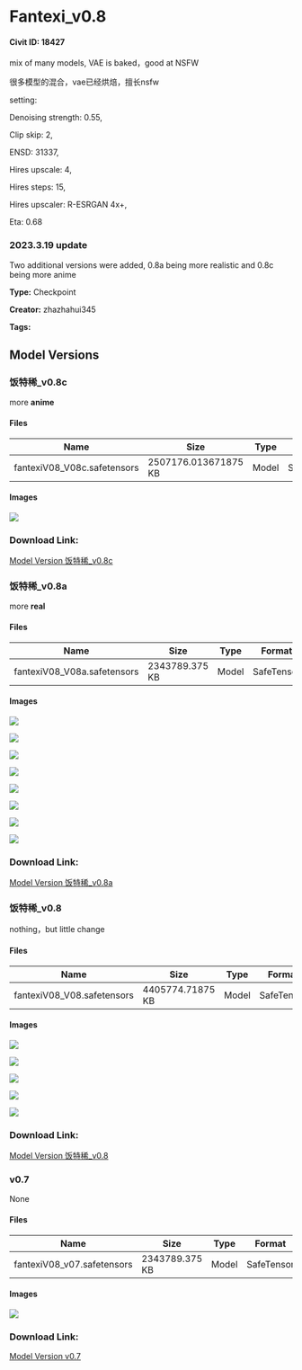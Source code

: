 # Fantexi_v0.8

#### Civit ID: 18427

<p>mix of many models, VAE is baked，good at NSFW</p><p>很多模型的混合，vae已经烘焙，擅长nsfw</p><p></p><p>setting:</p><p>Denoising strength: 0.55,</p><p>Clip skip: 2,</p><p>ENSD: 31337,</p><p>Hires upscale: 4,</p><p>Hires steps: 15,</p><p>Hires upscaler: R-ESRGAN 4x+,</p><p>Eta: 0.68</p><p></p><h3>2023.3.19 update</h3><p>Two additional versions were added, 0.8a being more realistic and 0.8c being more anime</p>

**Type:** Checkpoint

**Creator:** zhazhahui345

**Tags:** 

## Model Versions

### 饭特稀_v0.8c

<p>more <strong>anime</strong></p>

#### Files

| Name | Size | Type | Format | Download Url | AutoV1 | AutoV2 | SHA256 | CRC32 | BLAKE3 |
| --- | --- | --- | --- | --- | --- | --- | --- | --- | --- |
| fantexiV08_V08c.safetensors | 2507176.013671875 KB | Model | SafeTensor | https://civitai.com/api/download/models/25659 | C97C9F7F | 783464A218 | 783464A218B81A4C7FF288BB09268774DCAB9A4B1C11D7B8D0D87FFEF4757066 | 4AD2C4E4 | 25CA75EAD7BC37BC030453F7AA5A9FB1B26C6EB38D2B846986E54068C69E15A9 |

#### Images

<p><img src="https://image.civitai.com/xG1nkqKTMzGDvpLrqFT7WA/ffcd6b1f-0993-45a0-4945-f81eb8748d00/width=450/282012.jpeg" /></p>

### Download Link:

[Model Version 饭特稀_v0.8c](https://civitai.com/api/download/models/25659)

### 饭特稀_v0.8a

<p>more <strong>real</strong></p>

#### Files

| Name | Size | Type | Format | Download Url | AutoV1 | AutoV2 | SHA256 | CRC32 | BLAKE3 |
| --- | --- | --- | --- | --- | --- | --- | --- | --- | --- |
| fantexiV08_V08a.safetensors | 2343789.375 KB | Model | SafeTensor | https://civitai.com/api/download/models/25660 | AE690F13 | E1CABE6028 | E1CABE602865AD0703941F6B4404809F67AE282C4E4AB43AF13D92576596A68B | D2D57CAA | 8F0EEFD7A03F4512311246EDA0110AE30E9D2CB0E98B28AAD3278F71E8D5C8CF |

#### Images

<p><img src="https://image.civitai.com/xG1nkqKTMzGDvpLrqFT7WA/eefef4e4-5a6b-4bb5-fbbd-8dc7928b4100/width=450/282020.jpeg" /></p>

<p><img src="https://image.civitai.com/xG1nkqKTMzGDvpLrqFT7WA/4c2cccc1-4bf9-4da9-e27d-87f463e8c600/width=450/282019.jpeg" /></p>

<p><img src="https://image.civitai.com/xG1nkqKTMzGDvpLrqFT7WA/57f513c5-b7cd-4f96-20b0-09be23ea2800/width=450/282018.jpeg" /></p>

<p><img src="https://image.civitai.com/xG1nkqKTMzGDvpLrqFT7WA/160953df-66c7-4382-338e-b2306d411000/width=450/282017.jpeg" /></p>

<p><img src="https://image.civitai.com/xG1nkqKTMzGDvpLrqFT7WA/f12bd9c8-efae-49c6-459a-9001bff62000/width=450/282016.jpeg" /></p>

<p><img src="https://image.civitai.com/xG1nkqKTMzGDvpLrqFT7WA/5b0a8d87-4b28-4d78-f97e-fe83cfa66f00/width=450/282015.jpeg" /></p>

<p><img src="https://image.civitai.com/xG1nkqKTMzGDvpLrqFT7WA/3dad1c81-4f3b-4758-be57-402e3c10d300/width=450/282014.jpeg" /></p>

<p><img src="https://image.civitai.com/xG1nkqKTMzGDvpLrqFT7WA/53db1cf4-7eb1-4914-ffff-09adf8e16b00/width=450/282013.jpeg" /></p>

### Download Link:

[Model Version 饭特稀_v0.8a](https://civitai.com/api/download/models/25660)

### 饭特稀_v0.8

<p>nothing，but little change</p>

#### Files

| Name | Size | Type | Format | Download Url | AutoV1 | AutoV2 | SHA256 | CRC32 | BLAKE3 |
| --- | --- | --- | --- | --- | --- | --- | --- | --- | --- |
| fantexiV08_V08.safetensors | 4405774.71875 KB | Model | SafeTensor | https://civitai.com/api/download/models/24196 | BF62C4F8 | 32C4949218 | 32C4949218AB7E4351911CDCBC8B38D42662087A5AC03FD0A8BCC11E114DF337 | C29A697F | F8B8063AA0873DE5022F4830E16B572EE169351688A5151CC57A1C6682281300 |

#### Images

<p><img src="https://image.civitai.com/xG1nkqKTMzGDvpLrqFT7WA/a67a29e6-2884-418d-b844-837b98a07500/width=450/447200.jpeg" /></p>

<p><img src="https://image.civitai.com/xG1nkqKTMzGDvpLrqFT7WA/86d22efc-8d4b-4661-5c8a-3b5a23251800/width=450/447208.jpeg" /></p>

<p><img src="https://image.civitai.com/xG1nkqKTMzGDvpLrqFT7WA/113e97e7-28a5-4cb4-cae2-fd1f7f4f0500/width=450/447224.jpeg" /></p>

<p><img src="https://image.civitai.com/xG1nkqKTMzGDvpLrqFT7WA/71b8d1d0-7e29-4ab5-1fd8-abe5e7444900/width=450/447229.jpeg" /></p>

<p><img src="https://image.civitai.com/xG1nkqKTMzGDvpLrqFT7WA/020dfeae-2e21-4d28-4350-f879001b3b00/width=450/447236.jpeg" /></p>

### Download Link:

[Model Version 饭特稀_v0.8](https://civitai.com/api/download/models/24196)

### v0.7

None

#### Files

| Name | Size | Type | Format | Download Url | AutoV1 | AutoV2 | SHA256 | CRC32 | BLAKE3 |
| --- | --- | --- | --- | --- | --- | --- | --- | --- | --- |
| fantexiV08_v07.safetensors | 2343789.375 KB | Model | SafeTensor | https://civitai.com/api/download/models/21854 | A5CC90EC | A24ABF745D | A24ABF745DAED9B107AC29844D49DBFC64CD3735D7F6EF9C085145E1D3867C00 | 6E586B6F | 77E835A7550DF731D53A02475C926349696950A390984DC31687ABF352D426C7 |

#### Images

<p><img src="https://image.civitai.com/xG1nkqKTMzGDvpLrqFT7WA/4f919997-c077-4c26-ca51-43522b3eb100/width=450/233514.jpeg" /></p>

### Download Link:

[Model Version v0.7](https://civitai.com/api/download/models/21854)

